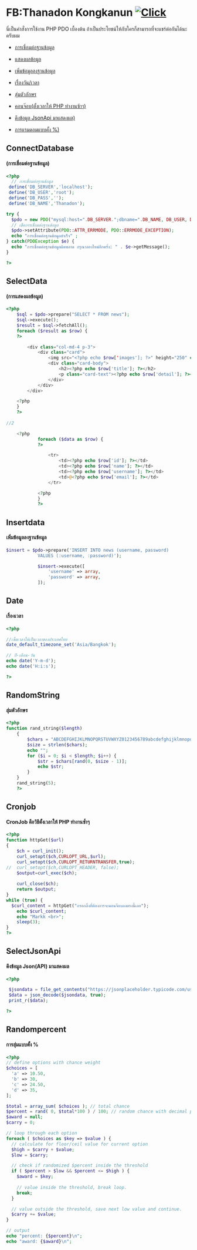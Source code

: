 FB:Thanadon Kongkanun [![Click](https://www.img.in.th/images/209839257f2c5439dbdad8509960979d.png)](https://www.facebook.com/markker.mtd/)
===================
นี่เป็นคำสั่งการใช้งาน PHP PDO เบื้องต้น ถ้าเป็นประโยชน์ให้กับใครก็สามารถที่จะแชร์ต่อกันได้นะครับผม

* [การเชื่อมต่อฐานข้อมูล](#ConnectDatabase)

* [แสดงผลข้อมูล](#SelectData)

* [เพิ่มข้อมูลลงฐานข้อมูล](#Insertdata)

* [เรื่องวัน/เวลา](#Date)

* [สุ่มตัวอักษร](#RandomString)

* [คอนจ๊อบ(ตั้งเวลาให้ PHP ทำงานซ้าๆ)](#CronJob)

* [ดึงข้อมูล JsonApi มาแสดงผล)](#SelectJsonApi)

* [การแรมดอมแบบคั้ง %)](#Randompercent)


ConnectDatabase 
------------
#### (การเชื่อมต่อฐานข้อมูล)
```php 
<?php
  // การเชื่อมต่อฐานข้อมูล
 define('DB_SERVER','localhost');
 define('DB_USER','root');
 define('DB_PASS','');
 define('DB_NAME','Thanadon');

try {
  $pdo = new PDO("mysql:host=".DB_SERVER.";dbname=".DB_NAME, DB_USER, DB_PASS);
  // เช็คการเชื่อมต่อฐานข้อมูล
  $pdo->setAttribute(PDO::ATTR_ERRMODE, PDO::ERRMODE_EXCEPTION);
  echo "การเชื่อมต่อฐานข้อมูลสำเร็จ" ;
} catch(PDOException $e) {
  echo "การเชื่อมต่อฐานข้อมูลผิดพลาด กรุณาลองใหม่อีกครั้ง: " . $e->getMessage();
}

?>
```

SelectData 
------------
#### (การแสดงผลข้อมูล)
```php 
<?php
    $sql = $pdo->prepare("SELECT * FROM news");
    $sql->execute();
    $result = $sql->fetchAll();
    foreach ($result as $row) {
    ?>

        <div class="col-md-4 p-3">
            <div class="card">
                <img src="<?php echo $row['images']; ?>" height="250" class="card-img-top" alt="">
                <div class="card-body">
                    <h2><?php echo $row['title']; ?></h2>
                    <p class="card-text"><?php echo $row['detail']; ?></p>
                </div>
            </div>
        </div>

    <?php
    }
    ?>
    
//2

    <?php
            foreach ($data as $row) {
            ?>

                <tr>
                    <td><?php echo $row['id']; ?></td>
                    <td><?php echo $row['name']; ?></td>
                    <td><?php echo $row['username']; ?></td>
                    <td>@<?php echo $row['email']; ?></td>
                </tr>

            <?php
            }
            ?>
```

Insertdata
------------
#### เพิ่มข้อมูลลงฐานข้อมูล
```php
$insert = $pdo->prepare('INSERT INTO news (username, password)
            VALUES (:username, :password)');

            $insert->execute([
                'username' => array,
                'password' => array,
            ]);
```

Date
------------
#### เรื่องเวลา
```php 
<?php

//เซ็ตเวลาให้เป็นเวลาของประเทศไทย
date_default_timezone_set('Asia/Bangkok'); 

// ปี-เดือน-วัน
echo date('Y-m-d');
echo date('H:i:s');

?>
```
RandomString
------------
#### สุ่มตัวอักษร
```php 
<?php
function rand_string($length)
    {
        $chars = "ABCDEFGHIJKLMNOPQRSTUVWXYZ0123456789abcdefghijklmnopqrstuvwxyz@#$&*";
        $size = strlen($chars);
        echo "";
        for ($i = 0; $i < $length; $i++) {
            $str = $chars[rand(0, $size - 1)];
            echo $str;
        }
    }
    rand_string(5);
    ?>
```

Cronjob
------------
#### CronJob คือวิธีตั้งเวลาให้ PHP ทำงานซ้ำๆ
```php 
<?php
function httpGet($url)
{
    $ch = curl_init();  
    curl_setopt($ch,CURLOPT_URL,$url);
    curl_setopt($ch,CURLOPT_RETURNTRANSFER,true);
//  curl_setopt($ch,CURLOPT_HEADER, false); 
    $output=curl_exec($ch);
 
    curl_close($ch);
    return $output;
}
while (true) {
  $curl_content = httpGet("กรอกลิ้งที่ต้องการจะคอนจ๊อบลงตรงนี้เลย");
	echo $curl_content;
	echo "Markk <br>";
	sleep(3);
}
?>
```

SelectJsonApi
------------
#### ดึงข้อมูล Json(API) มาแสดงผล
```php 
<?php

 $jsondata = file_get_contents("https://jsonplaceholder.typicode.com/users");
 $data = json_decode($jsondata, true);
 print_r($data);

?>
```

Randompercent
------------
#### การสุ่มแบบตั้ง %
```php
<?php
// define options with chance weight
$choices = [
  'a' => 10.50,
  'b' => 30,
  'c' => 24.50,
  'd' => 35,
];

$total = array_sum( $choices ); // total chance
$percent = rand( 0, $total*100 ) / 100; // random chance with decimal point
$award = null;
$carry = 0;

// loop through each option
foreach ( $choices as $key => $value ) {
  // calculate for floor/ceil value for current option
  $high = $carry + $value;
  $low = $carry;

  // check if randomized $percent inside the threshold
  if ( $percent > $low && $percent <= $high ) {
    $award = $key;
    
    // value inside the threshold, break loop.
    break;
  }

  // value outside the threshold, save next low value and continue.
  $carry += $value;
}

// output
echo "percent: {$percent}\n";
echo "award: {$award}\n";
```


